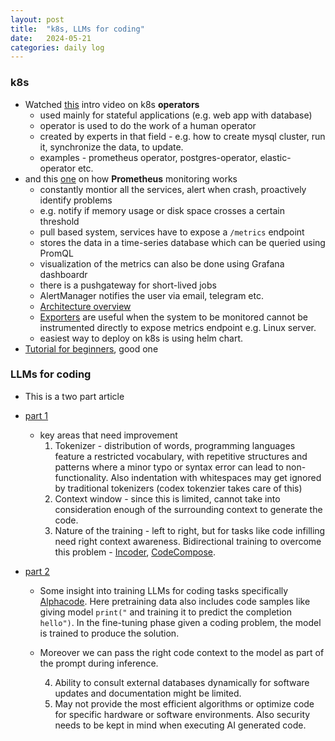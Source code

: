 ```yaml
---
layout: post
title:  "k8s, LLMs for coding"
date:   2024-05-21
categories: daily log
---
```


### k8s
- Watched [this](https://www.youtube.com/watch?v=ha3LjlD6g7g) intro video on k8s **operators**
    - used mainly for stateful applications (e.g. web app with database)
    - operator is used to do the work of a human operator
    - created by experts in that field - e.g. how to create mysql cluster, run it, synchronize the data, to update.
    - examples - prometheus operator, postgres-operator, elastic-operator etc.
- and this [one](https://www.youtube.com/watch?v=h4Sl21AKiDg) on how **Prometheus** monitoring works
    - constantly montior all the services, alert when crash, proactively identify problems 
    - e.g. notify if memory usage or disk space crosses a certain threshold
    - pull based system, services have to expose a ```/metrics``` endpoint
    - stores the data in a time-series database which can be queried using PromQL
    - visualization of the metrics can also be done using Grafana dashboardr
    - there is a pushgateway for short-lived jobs
    - AlertManager notifies the user via email, telegram etc.
    - [Architecture overview](https://github.com/prometheus/prometheus?tab=readme-ov-file#architecture-overview)
    - [Exporters](https://prometheus.io/docs/instrumenting/exporters/) are useful when the system to be monitored cannot be instrumented directly to expose metrics endpoint e.g. Linux server.
    - easiest way to deploy on k8s is using helm chart.
- [Tutorial for beginners](https://www.youtube.com/watch?v=X48VuDVv0do), good one
  
### LLMs for coding
- This is a two part article
- [part 1](https://towardsdatascience.com/llms-coding-chatgpt-python-artificial-intelligence-4ea7a7bbdd93)
    - key areas that need improvement
        1. Tokenizer - distribution of words, programming languages feature a restricted vocabulary, with repetitive structures and patterns where a minor typo or syntax error can lead to non-functionality. Also indentation with whitespaces may get ignored by traditional tokenizers (codex tokenzier takes care of this)
        2. Context window - since this is limited, cannot take into consideration enough of the surrounding context to generate the code. 
        3. Nature of the training - left to right, but for tasks like code infilling need right context awareness. Bidirectional training to overcome this problem - [Incoder](https://github.com/dpfried/incoder), [CodeCompose](https://arxiv.org/abs/2305.12050).
     
- [part 2](https://towardsdatascience.com/llms-coding-software-development-artificial-intelligence-68f195bb2ad3)
    - Some insight into training LLMs for coding tasks specifically [Alphacode](https://www.science.org/doi/10.1126/science.abq1158). Here pretraining data also includes code samples like giving model ```print("``` and training it to predict the completion ```hello")```. In the fine-tuning phase given a coding problem, the model is trained to produce the solution.
    - Moreover we can pass the right code context to the model as part of the prompt during inference.
      
      4. Ability to consult external databases dynamically for software updates and documentation might be limited.
      5. May not provide the most efficient algorithms or optimize code for specific hardware or software environments. Also security needs to be kept in mind when executing AI generated code.
       
